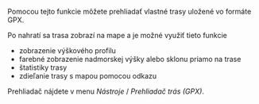 Pomocou tejto funkcie môžete prehliadať vlastné trasy uložené vo formáte GPX.

Po nahratí sa trasa zobrazí na mape a je možné využiť tieto funkcie

- zobrazenie výškového profilu
- farebné zobrazenie nadmorskej výšky alebo sklonu priamo na trase
- štatistiky trasy
- zdieľanie trasy s mapou pomocou odkazu

Prehliadač nájdete v menu _Nástroje_ / _Prehliadač trás (GPX)_.

